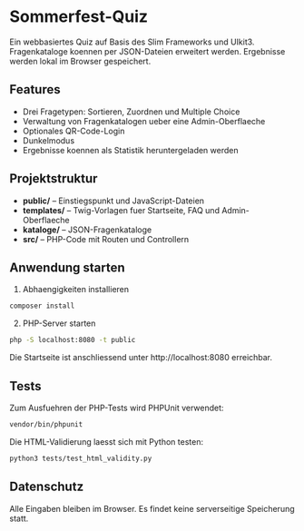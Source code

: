 # Sommerfest-Quiz

Ein webbasiertes Quiz auf Basis des Slim Frameworks und UIkit3. Fragenkataloge koennen per JSON-Dateien erweitert werden. Ergebnisse werden lokal im Browser gespeichert.

## Features

- Drei Fragetypen: Sortieren, Zuordnen und Multiple Choice
- Verwaltung von Fragenkatalogen ueber eine Admin-Oberflaeche
- Optionales QR-Code-Login
- Dunkelmodus
- Ergebnisse koennen als Statistik heruntergeladen werden

## Projektstruktur

- **public/** – Einstiegspunkt und JavaScript-Dateien
- **templates/** – Twig-Vorlagen fuer Startseite, FAQ und Admin-Oberflaeche
- **kataloge/** – JSON-Fragenkataloge
- **src/** – PHP-Code mit Routen und Controllern

## Anwendung starten

1. Abhaengigkeiten installieren

```bash
composer install
```

2. PHP-Server starten

```bash
php -S localhost:8080 -t public
```

Die Startseite ist anschliessend unter http://localhost:8080 erreichbar.

## Tests

Zum Ausfuehren der PHP-Tests wird PHPUnit verwendet:

```bash
vendor/bin/phpunit
```

Die HTML-Validierung laesst sich mit Python testen:

```bash
python3 tests/test_html_validity.py
```

## Datenschutz

Alle Eingaben bleiben im Browser. Es findet keine serverseitige Speicherung statt.

